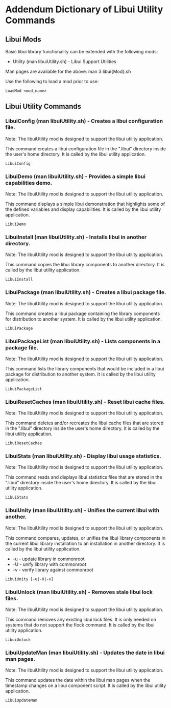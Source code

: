 # Addendum Dictionary of Libui Utility Commands

## Libui Mods

Basic libui library functionality can be extended with the following mods:

* Utility (man libuiUtility.sh) - Libui Support Utilities

Man pages are available for the above: man 3 libui{Mod}.sh

Use the following to load a mod prior to use:

```
LoadMod <mod_name>
```

## Libui Utility Commands

### LibuiConfig (man libuiUtility.sh) - Creates a libui configuration file.

Note: The libuiUtility mod is designed to support the libui utility application.

This command creates a libui configuration file in the ".libui" directory inside
the user's home directory. It is called by the libui utility application.

```
LibuiConfig
```

### LibuiDemo (man libuiUtility.sh) - Provides a simple libui capabilities demo.

Note: The libuiUtility mod is designed to support the libui utility application.

This command displays a simple libui demonstration that highlights some of the
defined variables and display capabilities. It is called by the libui utility
application.

```
LibuiDemo
```

### LibuiInstall (man libuiUtility.sh) - Installs libui in another directory.

Note: The libuiUtility mod is designed to support the libui utility application.

This command copies the libui library components to another directory. It is
called by the libui utility application.

```
LibuiInstall
```

### LibuiPackage (man libuiUtility.sh) - Creates a libui package file.

Note: The libuiUtility mod is designed to support the libui utility application.

This command creates a libui package containing the library components for
distribution to another system. It is called by the libui utility application.

```
LibuiPackage
```

### LibuiPackageList (man libuiUtility.sh) - Lists components in a package file.

Note: The libuiUtility mod is designed to support the libui utility application.

This command lists the library components that would be included in a libui
package for distribution to another system. It is called by the libui utility
application.

```
LibuiPackageList
```

### LibuiResetCaches (man libuiUtility.sh) - Reset libui cache files.

Note: The libuiUtility mod is designed to support the libui utility application.

This command deletes and/or recreates the libui cache files that are stored in
the ".libui" directory inside the user's home directory. It is called by the
libui utility application.

```
LibuiResetCaches
```

### LibuiStats (man libuiUtility.sh) - Display libui usage statistics.

Note: The libuiUtility mod is designed to support the libui utility application.

This command reads and displays libui statistics files that are stored in the
".libui" directory inside the user's home directory. It is called by the libui
utility application.

```
LibuiStats
```

### LibuiUnity (man libuiUtility.sh) - Unifies the current libui with another.

Note: The libuiUtility mod is designed to support the libui utility application.

This command compares, updates, or unifies the libui library components in the
current libui library installation to an installation in another directory. It
is called by the libui utility application.

* -u - update library in commonroot
* -U - unify library with commonroot
* -v - verify library against commonroot

```
LibuiUnity [-u|-U|-v]
```

### LibuiUnlock (man libuiUtility.sh) - Removes stale libui lock files.

Note: The libuiUtility mod is designed to support the libui utility application.

This command removes any existing libui lock files. It is only needed on systems
that do not support the flock command. It is called by the libui utility
application.

```
LibuiUnlock
```

### LibuiUpdateMan (man libuiUtility.sh) - Updates the date in libui man pages.

Note: The libuiUtility mod is designed to support the libui utility application.

This command updates the date within the libui man pages when the timestamp
changes on a libui component script. It is called by the libui utility
application.

```
LibuiUpdateMan
```
